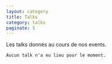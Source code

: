 ```yaml
---
layout: category
title: Talks
category: talks
paginate: 5
---
```


Les talks donnés au cours de nos events.

    Aucun talk n'a eu lieu pour le moment.
